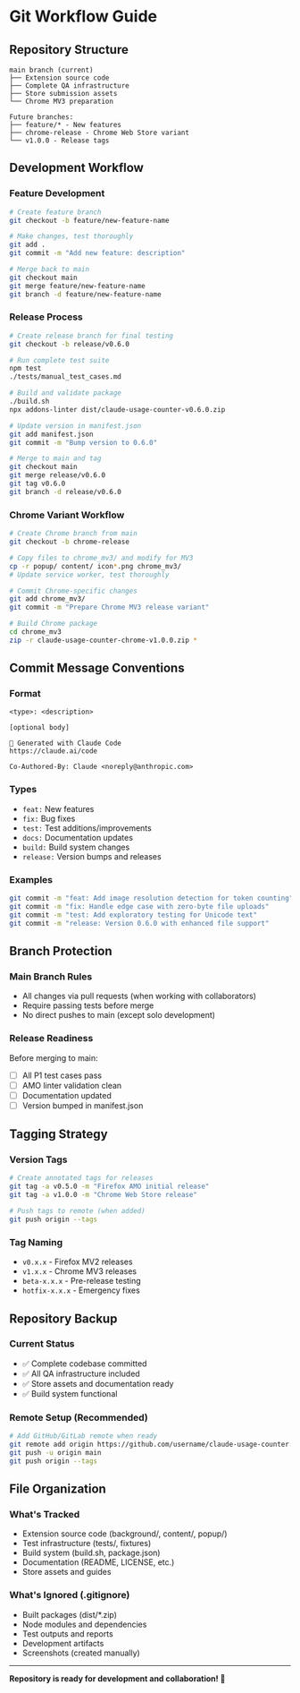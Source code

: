 # Git Workflow Guide

## Repository Structure

```
main branch (current)
├── Extension source code
├── Complete QA infrastructure 
├── Store submission assets
└── Chrome MV3 preparation

Future branches:
├── feature/* - New features
├── chrome-release - Chrome Web Store variant
└── v1.0.0 - Release tags
```

## Development Workflow

### Feature Development
```bash
# Create feature branch
git checkout -b feature/new-feature-name

# Make changes, test thoroughly
git add .
git commit -m "Add new feature: description"

# Merge back to main
git checkout main
git merge feature/new-feature-name
git branch -d feature/new-feature-name
```

### Release Process
```bash
# Create release branch for final testing
git checkout -b release/v0.6.0

# Run complete test suite
npm test
./tests/manual_test_cases.md

# Build and validate package
./build.sh
npx addons-linter dist/claude-usage-counter-v0.6.0.zip

# Update version in manifest.json
git add manifest.json
git commit -m "Bump version to 0.6.0"

# Merge to main and tag
git checkout main
git merge release/v0.6.0
git tag v0.6.0
git branch -d release/v0.6.0
```

### Chrome Variant Workflow
```bash
# Create Chrome branch from main
git checkout -b chrome-release

# Copy files to chrome_mv3/ and modify for MV3
cp -r popup/ content/ icon*.png chrome_mv3/
# Update service worker, test thoroughly

# Commit Chrome-specific changes
git add chrome_mv3/
git commit -m "Prepare Chrome MV3 release variant"

# Build Chrome package
cd chrome_mv3
zip -r claude-usage-counter-chrome-v1.0.0.zip *
```

## Commit Message Conventions

### Format
```
<type>: <description>

[optional body]

🤖 Generated with Claude Code
https://claude.ai/code

Co-Authored-By: Claude <noreply@anthropic.com>
```

### Types
- `feat:` New features
- `fix:` Bug fixes  
- `test:` Test additions/improvements
- `docs:` Documentation updates
- `build:` Build system changes
- `release:` Version bumps and releases

### Examples
```bash
git commit -m "feat: Add image resolution detection for token counting"
git commit -m "fix: Handle edge case with zero-byte file uploads"
git commit -m "test: Add exploratory testing for Unicode text"
git commit -m "release: Version 0.6.0 with enhanced file support"
```

## Branch Protection

### Main Branch Rules
- All changes via pull requests (when working with collaborators)
- Require passing tests before merge
- No direct pushes to main (except solo development)

### Release Readiness
Before merging to main:
- [ ] All P1 test cases pass
- [ ] AMO linter validation clean
- [ ] Documentation updated
- [ ] Version bumped in manifest.json

## Tagging Strategy

### Version Tags
```bash
# Create annotated tags for releases
git tag -a v0.5.0 -m "Firefox AMO initial release"
git tag -a v1.0.0 -m "Chrome Web Store release"

# Push tags to remote (when added)
git push origin --tags
```

### Tag Naming
- `v0.x.x` - Firefox MV2 releases
- `v1.x.x` - Chrome MV3 releases  
- `beta-x.x.x` - Pre-release testing
- `hotfix-x.x.x` - Emergency fixes

## Repository Backup

### Current Status
- ✅ Complete codebase committed
- ✅ All QA infrastructure included
- ✅ Store assets and documentation ready
- ✅ Build system functional

### Remote Setup (Recommended)
```bash
# Add GitHub/GitLab remote when ready
git remote add origin https://github.com/username/claude-usage-counter.git
git push -u origin main
git push origin --tags
```

## File Organization

### What's Tracked
- Extension source code (background/, content/, popup/)
- Test infrastructure (tests/, fixtures)
- Build system (build.sh, package.json)
- Documentation (README, LICENSE, etc.)
- Store assets and guides

### What's Ignored (.gitignore)
- Built packages (dist/*.zip)
- Node modules and dependencies
- Test outputs and reports
- Development artifacts
- Screenshots (created manually)

---

**Repository is ready for development and collaboration! 🚀**